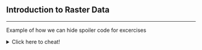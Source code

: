 ## Introduction to Raster Data

---

Example of how we can hide spoiler code for excercises

<details> 
  <summary>Click here to cheat!</summary>
   <script src="https://gist.github.com/ryan-hill/82f28b640f37be50b801106cf7793b9b.js"></script>
</details>



